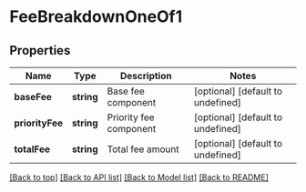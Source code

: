 # FeeBreakdownOneOf1

## Properties

|Name | Type | Description | Notes|
|------------ | ------------- | ------------- | -------------|
|**baseFee** | **string** | Base fee component | [optional] [default to undefined]|
|**priorityFee** | **string** | Priority fee component | [optional] [default to undefined]|
|**totalFee** | **string** | Total fee amount | [optional] [default to undefined]|




[[Back to top]](#) [[Back to API list]](../../README.md#documentation-for-api-endpoints) [[Back to Model list]](../../README.md#documentation-for-models) [[Back to README]](../../README.md)
